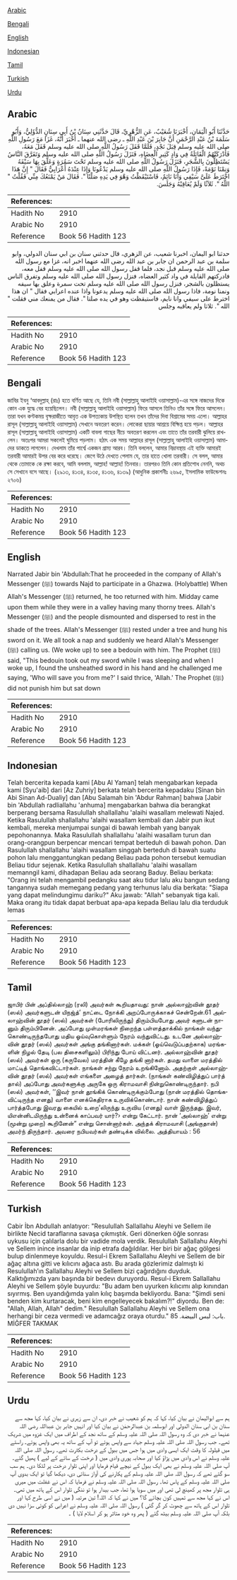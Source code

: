 [Arabic](#arabic)

[Bengali](#bengali)

[English](#english)

[Indonesian](#indonesian)

[Tamil](#tamil)

[Turkish](#turkish)

[Urdu](#urdu)

## Arabic


<div dir="rtl" lang="ar" style={{fontSize:'larger',backgroundColor:'#f8f9fa',padding:20}}>
حَدَّثَنَا أَبُو الْيَمَانِ، أَخْبَرَنَا شُعَيْبٌ، عَنِ الزُّهْرِيِّ، قَالَ حَدَّثَنِي سِنَانُ بْنُ أَبِي سِنَانٍ الدُّؤَلِيُّ، وَأَبُو سَلَمَةَ بْنُ عَبْدِ الرَّحْمَنِ أَنَّ جَابِرَ بْنَ عَبْدِ اللَّهِ ـ رضى الله عنهما ـ أَخْبَرَ أَنَّهُ، غَزَا مَعَ رَسُولِ اللَّهِ صلى الله عليه وسلم قِبَلَ نَجْدٍ، فَلَمَّا قَفَلَ رَسُولُ اللَّهِ صلى الله عليه وسلم قَفَلَ مَعَهُ، فَأَدْرَكَتْهُمُ الْقَائِلَةُ فِي وَادٍ كَثِيرِ الْعِضَاهِ، فَنَزَلَ رَسُولُ اللَّهِ صلى الله عليه وسلم وَتَفَرَّقَ النَّاسُ يَسْتَظِلُّونَ بِالشَّجَرِ، فَنَزَلَ رَسُولُ اللَّهِ صلى الله عليه وسلم تَحْتَ سَمُرَةٍ وَعَلَّقَ بِهَا سَيْفَهُ وَنِمْنَا نَوْمَةً، فَإِذَا رَسُولُ اللَّهِ صلى الله عليه وسلم يَدْعُونَا وَإِذَا عِنْدَهُ أَعْرَابِيٌّ فَقَالَ ‏"‏ إِنَّ هَذَا اخْتَرَطَ عَلَىَّ سَيْفِي وَأَنَا نَائِمٌ، فَاسْتَيْقَظْتُ وَهْوَ فِي يَدِهِ صَلْتًا ‏"‏‏.‏ فَقَالَ مَنْ يَمْنَعُكَ مِنِّي فَقُلْتُ ‏"‏ اللَّهُ ‏"‏‏.‏ ثَلاَثًا وَلَمْ يُعَاقِبْهُ وَجَلَسَ‏.‏
</div>
<div style={{backgroundColor:'#f8f9fa',padding:20, marginBottom: 10}}><table> <thead> <tr> <th>References:</th> <th></th> </tr> </thead> <tbody><tr><td>Hadith No</td><td>2910</td></tr><tr><td>Arabic No</td><td>2910</td></tr><tr><td>Reference</td><td>Book 56 Hadith 123</td></tr></tbody></table></div>


<div dir="rtl" lang="ar" style={{fontSize:'larger',backgroundColor:'#f8f9fa',padding:20}}>
حدثنا ابو اليمان، اخبرنا شعيب، عن الزهري، قال حدثني سنان بن ابي سنان الدولي، وابو سلمة بن عبد الرحمن ان جابر بن عبد الله رضى الله عنهما اخبر انه، غزا مع رسول الله صلى الله عليه وسلم قبل نجد، فلما قفل رسول الله صلى الله عليه وسلم قفل معه، فادركتهم القايلة في واد كثير العضاه، فنزل رسول الله صلى الله عليه وسلم وتفرق الناس يستظلون بالشجر، فنزل رسول الله صلى الله عليه وسلم تحت سمرة وعلق بها سيفه ونمنا نومة، فاذا رسول الله صلى الله عليه وسلم يدعونا واذا عنده اعرابي فقال " ان هذا اخترط على سيفي وانا نايم، فاستيقظت وهو في يده صلتا ". فقال من يمنعك مني فقلت " الله ". ثلاثا ولم يعاقبه وجلس
</div>
<div style={{backgroundColor:'#f8f9fa',padding:20, marginBottom: 10}}><table> <thead> <tr> <th>References:</th> <th></th> </tr> </thead> <tbody><tr><td>Hadith No</td><td>2910</td></tr><tr><td>Arabic No</td><td>2910</td></tr><tr><td>Reference</td><td>Book 56 Hadith 123</td></tr></tbody></table></div>

## Bengali


<div dir="ltr" lang="bn" style={{fontSize:'larger',backgroundColor:'#f8f9fa',padding:20}}>
জাবির ইবনু ‘আবদুল্লাহ্ (রাঃ) হতে বর্ণিত আছে যে, তিনি নবী (সাল্লাল্লাহু আলাইহি ওয়াসাল্লাম)-এর সঙ্গে নাজদের দিকে কোন এক যুদ্ধে বের হয়েছিলেন। নবী (সাল্লাল্লাহু আলাইহি ওয়াসাল্লাম) ফিরে আসলে তিনিও তাঁর সঙ্গে ফিরে আসলেন। তারা যখন কণ্টকময় বৃক্ষরাজীতে আবৃত এক উপত্যকায় উপস্থিত হলেন তখন তাঁদের দিবা বিশ্রামের সময় এলো। আল্লাহর রাসূল (সাল্লাল্লাহু আলাইহি ওয়াসাল্লাম) সেখানে অবতরণ করেন। লোকেরা ছায়ার আশ্রয়ে বিক্ষিপ্ত হয়ে পড়ল। আল্লাহর রাসূল (সাল্লাল্লাহু আলাইহি ওয়াসাল্লাম) একটি বাবলা গাছের নীচে অবতরণ করলেন এবং তাতে তাঁর তরবারী ঝুলিয়ে রাখলেন। অতঃপর আমরা সকলেই ঘুমিয়ে পড়লাম। হঠাৎ এক সময় আল্লাহর রাসূল (সাল্লাল্লাহু আলাইহি ওয়াসাল্লাম) আমাদের ডাকতে লাগলেন। দেখলাম তাঁর পার্শ্বে একজন গ্রাম্য আরব। তিনি বললেন, আমার নিদ্রাবস্থায় এই ব্যক্তি আমারই তরবারী আমারই উপর বের করে ধরেছে। জেগে উঠে দেখতে পেলাম যে, তার হাতে খোলা তরবারী। সে বলল, আমার থেকে তোমাকে কে রক্ষা করবে, আমি বললাম, আল্লাহ! আল্লাহ! তিনবার। তারপরও তিনি কোন প্রতিশোধ নেননি, অথচ সে সেখানে বসে আছে। (২৯১৩, ৪১৩৪, ৪১৩৫, ৪১৩৬, ৪১৩৯) (আধুনিক প্রকাশনীঃ ২৬৯৫, ইসলামিক ফাউন্ডেশনঃ ২৭০৬)
</div>
<div style={{backgroundColor:'#f8f9fa',padding:20, marginBottom: 10}}><table> <thead> <tr> <th>References:</th> <th></th> </tr> </thead> <tbody><tr><td>Hadith No</td><td>2910</td></tr><tr><td>Arabic No</td><td>2910</td></tr><tr><td>Reference</td><td>Book 56 Hadith 123</td></tr></tbody></table></div>

## English


<div dir="ltr" lang="en" style={{fontSize:'larger',backgroundColor:'#f8f9fa',padding:20}}>
Narrated Jabir bin 'Abdullah:That he proceeded in the company of Allah's Messenger (ﷺ) towards Najd to participate in a Ghazwa. (Holybattle) When Allah's Messenger (ﷺ) returned, he too returned with him. Midday came upon them while they were in a valley having many thorny trees. Allah's Messenger (ﷺ) and the people dismounted and dispersed to rest in the shade of the trees. Allah's Messenger (ﷺ) rested under a tree and hung his sword on it. We all took a nap and suddenly we heard Allah's Messenger (ﷺ) calling us. (We woke up) to see a bedouin with him. The Prophet (ﷺ) said, "This bedouin took out my sword while I was sleeping and when I woke up, I found the unsheathed sword in his hand and he challenged me saying, 'Who will save you from me?' I said thrice, 'Allah.' The Prophet (ﷺ) did not punish him but sat down
</div>
<div style={{backgroundColor:'#f8f9fa',padding:20, marginBottom: 10}}><table> <thead> <tr> <th>References:</th> <th></th> </tr> </thead> <tbody><tr><td>Hadith No</td><td>2910</td></tr><tr><td>Arabic No</td><td>2910</td></tr><tr><td>Reference</td><td>Book 56 Hadith 123</td></tr></tbody></table></div>

## Indonesian


<div dir="ltr" lang="id" style={{fontSize:'larger',backgroundColor:'#f8f9fa',padding:20}}>
Telah bercerita kepada kami [Abu Al Yaman] telah mengabarkan kepada kami [Syu'aib] dari [Az Zuhriy] berkata telah bercerita kepadaku [Sinan bin Abi Sinan Ad-Dualiy] dan [Abu Salamah bin 'Abdur Rahman] bahwa [Jabir bin 'Abdullah radliallahu 'anhuma] mengabarkan bahwa dia berangkat berperang bersama Rasulullah shallallahu 'alaihi wasallam melewati Najed. Ketika Rasulullah shallallahu 'alaihi wasallam kembali dan Jabir pun ikut kembali, mereka menjumpai sungai di bawah lembah yang banyak pepohonannya. Maka Rasulullah shallallahu 'alaihi wasallam turun dan orang-orangpun berpencar mencari tempat berteduh di bawah pohon. Dan Rasulullah shallallahu 'alaihi wasallam singgah berteduh di bawah suatu pohon lalu menggantungkan pedang Beliau pada pohon tersebut kemudian Beliau tidur sejenak. Ketika Rasulullah shallallahu 'alaihi wasallam memanngil kami, dihadapan Beliau ada seorang Baduy. Beliau berkata: "Orang ini telah mengambil pedangku saat aku tidur lalu aku bangun sedang tangannya sudah memegang pedang yang terhunus lalu dia berkata: "Siapa yang dapat melindungimu dariku?" Aku jawab: "Allah" sebanyak tiga kali. Maka orang itu tidak dapat berbuat apa-apa kepada Beliau lalu dia terduduk lemas
</div>
<div style={{backgroundColor:'#f8f9fa',padding:20, marginBottom: 10}}><table> <thead> <tr> <th>References:</th> <th></th> </tr> </thead> <tbody><tr><td>Hadith No</td><td>2910</td></tr><tr><td>Arabic No</td><td>2910</td></tr><tr><td>Reference</td><td>Book 56 Hadith 123</td></tr></tbody></table></div>

## Tamil


<div dir="ltr" lang="ta" style={{fontSize:'larger',backgroundColor:'#f8f9fa',padding:20}}>
ஜாபிர் பின் அப்தில்லாஹ் (ரலி) அவர்கள் கூறியதாவது: நான் அல்லாஹ்வின் தூதர் (ஸல்) அவர்களுடன் யிநஜ்த்’ நாட்டை நோக்கி அறப்போருக்காகச் சென்றேன்.61 அல்லாஹ்வின் தூதர் (ஸல்) அவர்கள் (போரிலிருந்து) திரும்பியபோது அவர் களுடன் நானும் திரும்பினேன். அப்போது முள்மரங்கள் நிறைந்த பள்ளத்தாக்கில் நாங்கள் வந்துகொண்டிருந்தபோது மதிய ஓய்வுகொள்ளும் நேரம் வந்துவிட்டது. உடனே அல்லாஹ்வின் தூதர் (ஸல்) அவர்கள் அங்கு தங்கினார்கள். மக்கள் (ஓய்வெடுப்பதற்காக) மரங்களின் நிழல் தேடி (பல திசைகளிலும்) பிரிந்து போய் விட்டனர். அல்லாஹ்வின் தூதர் (ஸல்) அவர்கள் ஒரு (கருவேல) மரத்தின் கீழே தங்கி னார்கள். தமது வாளை மரத்தில் மாட்டித் தொங்கவிட்டார்கள். நாங்கள் சற்று நேரம் உறங்கினோம். அதற்குள் அல்லாஹ்வின் தூதர் (ஸல்) அவர்கள் எங்களை அழைத் தார்கள். (நாங்கள் கண்விழித்துப் பார்த் தால்) அப்போது அவர்களுக்கு அருகே ஒரு கிராமவாசி நின்றுகொண்டிருந்தார். நபி (ஸல்) அவர்கள், ‘‘இவர் நான் தூங்கிக் கொண்டிருக்கும்போது (நான் மரத்தில் தொங்கவிட்டிருந்த எனது) வாளை எனக்கெதிராக உருவிக்கொண்டார். நான் கண்விழித்துப் பார்த்தபோது இவரது கையில் உறை’லிருந்து உருவிய (எனது) வாள் இருந்தது. இவர், யிஎன்னிடமிருந்து உன்னைக் காப்பவர் யார்?› என்று கேட்டார். நான் ‘அல்லாஹ்’ என்று (மூன்று முறை) கூறினேன்” என்று சொன்னார்கள். அந்தக் கிராமவாசி (அங்குதான்) அமர்ந் திருந்தார். அவரை நபியவர்கள் தண்டிக்க வில்லை. அத்தியாயம் : 56
</div>
<div style={{backgroundColor:'#f8f9fa',padding:20, marginBottom: 10}}><table> <thead> <tr> <th>References:</th> <th></th> </tr> </thead> <tbody><tr><td>Hadith No</td><td>2910</td></tr><tr><td>Arabic No</td><td>2910</td></tr><tr><td>Reference</td><td>Book 56 Hadith 123</td></tr></tbody></table></div>

## Turkish


<div dir="ltr" lang="tr" style={{fontSize:'larger',backgroundColor:'#f8f9fa',padding:20}}>
Cabir İbn Abdullah anlatıyor: "Resulullah Sallallahu Aleyhi ve Sellem ile birlikte Necid taraflarına savaşa çıkmıştık. Geri dönerken öğle sonrası uykusu için çalılarla dolu bir vadide mola verdik. Resulullah Sallallahu Aleyhi ve Sellem inince insanlar da inip etrafa dağıldılar. Her biri bir ağaç gölgesi bulup dinlenmeye koyuldu. Resul-i Ekrem Sallallahu Aleyhi ve Sellem de bir ağaç altına gitti ve kılıcını ağaca astı. Bu arada gözlerimiz dalmıştı ki Resulullah’ın Sallallahu Aleyhi ve Sellem bizi çağırdığını duyduk. Kalktığımızda yanı başında bir bedevı duruyordu. Resul-i Ekrem Sallallahu Aleyhi ve Sellem şöyle buyurdu: "Bu adam ben uyurken kılıcımı alıp kınından sıyırmış. Ben uyandığımda yalın kılıç başımda bekliyordu. Bana: "Şimdi seni benden kim kurtaracak, beni kim engelleyecek bakalım?!" diyordu. Ben de: "Allah, Allah, Allah" dedim." Resulullah Sallallahu Aleyhi ve Sellem ona herhangi bir ceza vermedi ve adamcağız oraya oturdu." باب: لبس البيضة. 85. MİĞFER TAKMAK
</div>
<div style={{backgroundColor:'#f8f9fa',padding:20, marginBottom: 10}}><table> <thead> <tr> <th>References:</th> <th></th> </tr> </thead> <tbody><tr><td>Hadith No</td><td>2910</td></tr><tr><td>Arabic No</td><td>2910</td></tr><tr><td>Reference</td><td>Book 56 Hadith 123</td></tr></tbody></table></div>

## Urdu


<div dir="rtl" lang="ur" style={{fontSize:'larger',backgroundColor:'#f8f9fa',padding:20}}>
ہم سے ابوالیمان نے بیان کیا، کہا کہ ہم کو شعیب نے خبر دی، ان سے زہری نے بیان کیا، کہا مجھ سے سنان بن ابی سنان الدولی اور ابوسلمہ بن عبدالرحمٰن نے بیان کیا اور انہیں جابر بن عبداللہ رضی اللہ عنہما نے خبر دی کہ وہ رسول اللہ صلی اللہ علیہ وسلم کے ساتھ نجد کے اطراف میں ایک غزوہ میں شریک تھے۔ جب رسول اللہ صلی اللہ علیہ وسلم جہاد سے واپس ہوئے تو آپ کے ساتھ یہ بھی واپس ہوئے۔ راستے میں قیلولہ کا وقت ایک ایسی وادی میں ہوا جس میں ببول کے درخت بکثرت تھے۔ رسول اللہ صلی اللہ علیہ وسلم نے اس وادی میں پڑاؤ کیا اور صحابہ پوری وادی میں ( درخت کے سائے کے لیے ) پھیل گئے۔ آپ صلی اللہ علیہ وسلم نے بھی ایک ببول کے نیچے قیام فرمایا اور اپنی تلوار درخت پر لٹکا دی۔ ہم سب سو گئے تھے کہ رسول اللہ صلی اللہ علیہ وسلم کے پکارنے کی آواز سنائی دی، دیکھا گیا تو ایک بدوی آپ صلی اللہ علیہ وسلم کے پاس تھا۔ رسول اللہ صلی اللہ علیہ وسلم نے فرمایا کہ اس نے غفلت میں میری ہی تلوار مجھ پر کھینچ لی تھی اور میں سویا ہوا تھا، جب بیدار ہوا تو ننگی تلوار اس کے ہاتھ میں تھی۔ اس نے کہا مجھ سے تمہیں کون بچائے گا؟ میں نے کہا کہ اللہ! تین مرتبہ ( میں نے اسی طرح کہا اور تلوار اس کے ہاتھ سے چھوٹ کر گر گئی ) رسول اللہ صلی اللہ علیہ وسلم نے اعرابی کو کوئی سزا نہیں دی بلکہ آپ صلی اللہ علیہ وسلم بیٹھ گئے ( پھر وہ خود متاثر ہو کر اسلام لایا ) ۔
</div>
<div style={{backgroundColor:'#f8f9fa',padding:20, marginBottom: 10}}><table> <thead> <tr> <th>References:</th> <th></th> </tr> </thead> <tbody><tr><td>Hadith No</td><td>2910</td></tr><tr><td>Arabic No</td><td>2910</td></tr><tr><td>Reference</td><td>Book 56 Hadith 123</td></tr></tbody></table></div>